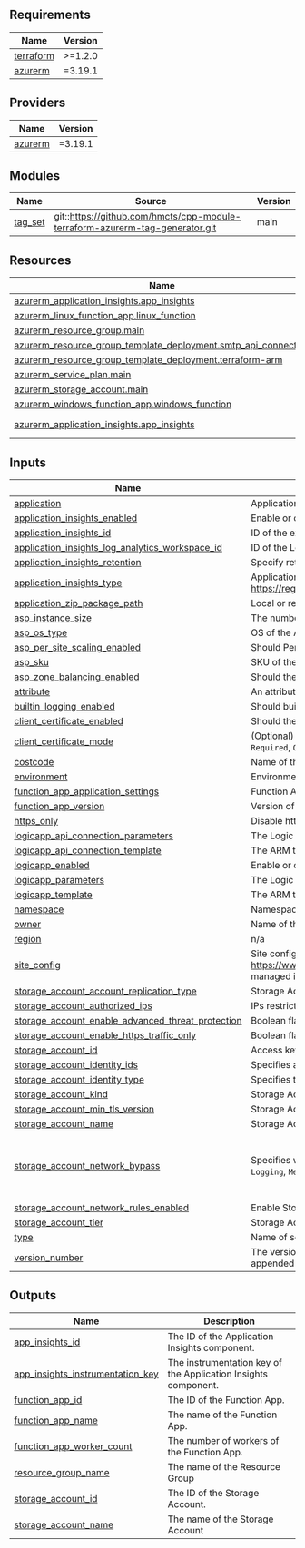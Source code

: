 <!-- BEGIN_TF_DOCS -->
## Requirements

| Name | Version |
|------|---------|
| <a name="requirement_terraform"></a> [terraform](#requirement\_terraform) | >=1.2.0 |
| <a name="requirement_azurerm"></a> [azurerm](#requirement\_azurerm) | =3.19.1 |

## Providers

| Name | Version |
|------|---------|
| <a name="provider_azurerm"></a> [azurerm](#provider\_azurerm) | =3.19.1 |

## Modules

| Name | Source | Version |
|------|--------|---------|
| <a name="module_tag_set"></a> [tag\_set](#module\_tag\_set) | git::https://github.com/hmcts/cpp-module-terraform-azurerm-tag-generator.git | main |

## Resources

| Name | Type |
|------|------|
| [azurerm_application_insights.app_insights](https://registry.terraform.io/providers/hashicorp/azurerm/3.19.1/docs/resources/application_insights) | resource |
| [azurerm_linux_function_app.linux_function](https://registry.terraform.io/providers/hashicorp/azurerm/3.19.1/docs/resources/linux_function_app) | resource |
| [azurerm_resource_group.main](https://registry.terraform.io/providers/hashicorp/azurerm/3.19.1/docs/resources/resource_group) | resource |
| [azurerm_resource_group_template_deployment.smtp_api_connection](https://registry.terraform.io/providers/hashicorp/azurerm/3.19.1/docs/resources/resource_group_template_deployment) | resource |
| [azurerm_resource_group_template_deployment.terraform-arm](https://registry.terraform.io/providers/hashicorp/azurerm/3.19.1/docs/resources/resource_group_template_deployment) | resource |
| [azurerm_service_plan.main](https://registry.terraform.io/providers/hashicorp/azurerm/3.19.1/docs/resources/service_plan) | resource |
| [azurerm_storage_account.main](https://registry.terraform.io/providers/hashicorp/azurerm/3.19.1/docs/resources/storage_account) | resource |
| [azurerm_windows_function_app.windows_function](https://registry.terraform.io/providers/hashicorp/azurerm/3.19.1/docs/resources/windows_function_app) | resource |
| [azurerm_application_insights.app_insights](https://registry.terraform.io/providers/hashicorp/azurerm/3.19.1/docs/data-sources/application_insights) | data source |

## Inputs

| Name | Description | Type | Default | Required |
|------|-------------|------|---------|:--------:|
| <a name="input_application"></a> [application](#input\_application) | Application to which the s3 bucket relates | `string` | `""` | no |
| <a name="input_application_insights_enabled"></a> [application\_insights\_enabled](#input\_application\_insights\_enabled) | Enable or disable the Application Insights deployment | `bool` | `true` | no |
| <a name="input_application_insights_id"></a> [application\_insights\_id](#input\_application\_insights\_id) | ID of the existing Application Insights to use instead of deploying a new one. | `string` | `null` | no |
| <a name="input_application_insights_log_analytics_workspace_id"></a> [application\_insights\_log\_analytics\_workspace\_id](#input\_application\_insights\_log\_analytics\_workspace\_id) | ID of the Log Analytics Workspace to be used with Application Insights | `string` | `null` | no |
| <a name="input_application_insights_retention"></a> [application\_insights\_retention](#input\_application\_insights\_retention) | Specify retention period (in days) for logs | `number` | `90` | no |
| <a name="input_application_insights_type"></a> [application\_insights\_type](#input\_application\_insights\_type) | Application Insights type if need to be generated. See documentation https://registry.terraform.io/providers/hashicorp/azurerm/latest/docs/resources/application_insights#application_type | `string` | `"web"` | no |
| <a name="input_application_zip_package_path"></a> [application\_zip\_package\_path](#input\_application\_zip\_package\_path) | Local or remote path of a zip package to deploy on the Function App | `string` | `null` | no |
| <a name="input_asp_instance_size"></a> [asp\_instance\_size](#input\_asp\_instance\_size) | The number of Workers (instances) to be allocated to the ASP | `number` | `1` | no |
| <a name="input_asp_os_type"></a> [asp\_os\_type](#input\_asp\_os\_type) | OS of the App Service Plan for Function App hosting | `string` | n/a | yes |
| <a name="input_asp_per_site_scaling_enabled"></a> [asp\_per\_site\_scaling\_enabled](#input\_asp\_per\_site\_scaling\_enabled) | Should Per Site Scaling be enabled | `bool` | `false` | no |
| <a name="input_asp_sku"></a> [asp\_sku](#input\_asp\_sku) | SKU of the App Service Plan for Function App hosting | `string` | `"S1"` | no |
| <a name="input_asp_zone_balancing_enabled"></a> [asp\_zone\_balancing\_enabled](#input\_asp\_zone\_balancing\_enabled) | Should the Service Plan balance across Availability Zones in the region | `bool` | `false` | no |
| <a name="input_attribute"></a> [attribute](#input\_attribute) | An attribute of the s3 bucket that makes it unique | `string` | `""` | no |
| <a name="input_builtin_logging_enabled"></a> [builtin\_logging\_enabled](#input\_builtin\_logging\_enabled) | Should built in logging be enabled | `bool` | `true` | no |
| <a name="input_client_certificate_enabled"></a> [client\_certificate\_enabled](#input\_client\_certificate\_enabled) | Should the function app use Client Certificates | `bool` | `null` | no |
| <a name="input_client_certificate_mode"></a> [client\_certificate\_mode](#input\_client\_certificate\_mode) | (Optional) The mode of the Function App's client certificates requirement for incoming requests. Possible values are `Required`, `Optional`, and `OptionalInteractiveUser`. | `string` | `null` | no |
| <a name="input_costcode"></a> [costcode](#input\_costcode) | Name of theDWP PRJ number (obtained from the project portfolio in TechNow) | `string` | `""` | no |
| <a name="input_environment"></a> [environment](#input\_environment) | Environment into which resource is deployed | `string` | `""` | no |
| <a name="input_function_app_application_settings"></a> [function\_app\_application\_settings](#input\_function\_app\_application\_settings) | Function App application settings | `map(string)` | `{}` | no |
| <a name="input_function_app_version"></a> [function\_app\_version](#input\_function\_app\_version) | Version of the function app runtime to use (Allowed values 2, 3 or 4) | `number` | `4` | no |
| <a name="input_https_only"></a> [https\_only](#input\_https\_only) | Disable http procotol and keep only https | `bool` | `true` | no |
| <a name="input_logicapp_api_connection_parameters"></a> [logicapp\_api\_connection\_parameters](#input\_logicapp\_api\_connection\_parameters) | The Logic App api connection ARM template parameters | `string` | `null` | no |
| <a name="input_logicapp_api_connection_template"></a> [logicapp\_api\_connection\_template](#input\_logicapp\_api\_connection\_template) | The ARM template of the Logic App api connection deployment | `string` | `null` | no |
| <a name="input_logicapp_enabled"></a> [logicapp\_enabled](#input\_logicapp\_enabled) | Enable or disable a Logic App deployment | `bool` | `false` | no |
| <a name="input_logicapp_parameters"></a> [logicapp\_parameters](#input\_logicapp\_parameters) | The Logic App ARM template parameters | `string` | `null` | no |
| <a name="input_logicapp_template"></a> [logicapp\_template](#input\_logicapp\_template) | The ARM template of the Logic App deployment | `string` | `null` | no |
| <a name="input_namespace"></a> [namespace](#input\_namespace) | Namespace, which could be an organization name or abbreviation, e.g. 'eg' or 'cp' | `string` | `""` | no |
| <a name="input_owner"></a> [owner](#input\_owner) | Name of the project or sqaud within the PDU which manages the resource. May be a persons name or email also | `string` | `""` | no |
| <a name="input_region"></a> [region](#input\_region) | n/a | `string` | `"uksouth"` | no |
| <a name="input_site_config"></a> [site\_config](#input\_site\_config) | Site config for App Service. See documentation https://www.terraform.io/docs/providers/azurerm/r/app_service.html#site_config. IP restriction attribute is not managed in this block. | `any` | `{}` | no |
| <a name="input_storage_account_account_replication_type"></a> [storage\_account\_account\_replication\_type](#input\_storage\_account\_account\_replication\_type) | Storage Account Replication Type | `string` | `"LRS"` | no |
| <a name="input_storage_account_authorized_ips"></a> [storage\_account\_authorized\_ips](#input\_storage\_account\_authorized\_ips) | IPs restriction for Function storage account in CIDR format | `list(string)` | `[]` | no |
| <a name="input_storage_account_enable_advanced_threat_protection"></a> [storage\_account\_enable\_advanced\_threat\_protection](#input\_storage\_account\_enable\_advanced\_threat\_protection) | Boolean flag which controls if advanced threat protection is enabled, see [here](https://docs.microsoft.com/en-us/azure/storage/common/storage-advanced-threat-protection?tabs=azure-portal) for more information. | `bool` | `false` | no |
| <a name="input_storage_account_enable_https_traffic_only"></a> [storage\_account\_enable\_https\_traffic\_only](#input\_storage\_account\_enable\_https\_traffic\_only) | Boolean flag which controls if https traffic only is enabled. | `bool` | `true` | no |
| <a name="input_storage_account_id"></a> [storage\_account\_id](#input\_storage\_account\_id) | Access key the storage account to use. If null a new storage account is created | `string` | `null` | no |
| <a name="input_storage_account_identity_ids"></a> [storage\_account\_identity\_ids](#input\_storage\_account\_identity\_ids) | Specifies a list of User Assigned Managed Identity IDs to be assigned to this Storage Account | `list(string)` | `null` | no |
| <a name="input_storage_account_identity_type"></a> [storage\_account\_identity\_type](#input\_storage\_account\_identity\_type) | Specifies the type of Managed Service Identity that should be configured on this Storage Account | `string` | `null` | no |
| <a name="input_storage_account_kind"></a> [storage\_account\_kind](#input\_storage\_account\_kind) | Storage Account Kind | `string` | `"StorageV2"` | no |
| <a name="input_storage_account_min_tls_version"></a> [storage\_account\_min\_tls\_version](#input\_storage\_account\_min\_tls\_version) | Storage Account minimal TLS version | `string` | `"TLS1_2"` | no |
| <a name="input_storage_account_name"></a> [storage\_account\_name](#input\_storage\_account\_name) | Storage Account Name | `string` | `null` | no |
| <a name="input_storage_account_network_bypass"></a> [storage\_account\_network\_bypass](#input\_storage\_account\_network\_bypass) | Specifies whether traffic is bypassed for Logging/Metrics/AzureServices. Valid options are any combination of `Logging`, `Metrics`, `AzureServices`, or `None`. | `list(string)` | <pre>[<br>  "Logging",<br>  "Metrics",<br>  "AzureServices"<br>]</pre> | no |
| <a name="input_storage_account_network_rules_enabled"></a> [storage\_account\_network\_rules\_enabled](#input\_storage\_account\_network\_rules\_enabled) | Enable Storage account network default rules for functions | `bool` | `true` | no |
| <a name="input_storage_account_tier"></a> [storage\_account\_tier](#input\_storage\_account\_tier) | Storage Account Tier | `string` | `"Standard"` | no |
| <a name="input_type"></a> [type](#input\_type) | Name of service type | `string` | `""` | no |
| <a name="input_version_number"></a> [version\_number](#input\_version\_number) | The version of the application or object being deployed. This could be a build object or other artefact which is appended by a CI/Cd platform as part of a process of standing up an environment | `string` | `""` | no |

## Outputs

| Name | Description |
|------|-------------|
| <a name="output_app_insights_id"></a> [app\_insights\_id](#output\_app\_insights\_id) | The ID of the Application Insights component. |
| <a name="output_app_insights_instrumentation_key"></a> [app\_insights\_instrumentation\_key](#output\_app\_insights\_instrumentation\_key) | The instrumentation key of the Application Insights component. |
| <a name="output_function_app_id"></a> [function\_app\_id](#output\_function\_app\_id) | The ID of the Function App. |
| <a name="output_function_app_name"></a> [function\_app\_name](#output\_function\_app\_name) | The name of the Function App. |
| <a name="output_function_app_worker_count"></a> [function\_app\_worker\_count](#output\_function\_app\_worker\_count) | The number of workers of the Function App. |
| <a name="output_resource_group_name"></a> [resource\_group\_name](#output\_resource\_group\_name) | The name of the Resource Group |
| <a name="output_storage_account_id"></a> [storage\_account\_id](#output\_storage\_account\_id) | The ID of the Storage Account. |
| <a name="output_storage_account_name"></a> [storage\_account\_name](#output\_storage\_account\_name) | The name of the Storage Account |
<!-- END_TF_DOCS -->
